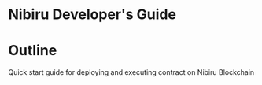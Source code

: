 # Nibiru Developer's Guide

# Outline
Quick start guide for deploying and executing contract on Nibiru Blockchain

